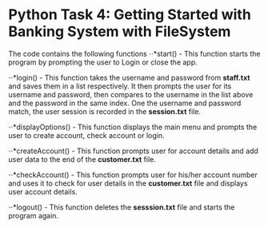 # Python Task 4: Getting Started with Banking System with FileSystem

The code contains the following functions
⋅⋅*start() - This function starts the program by prompting the user to Login or close the app.

⋅⋅*login() - This function takes the username and password from **staff.txt** and saves them in a list respectively. It then prompts the user for its username and password, then compares to the username in the list above and the password in the same index. One the username and password match, the user session is recorded in the **session.txt** file.

⋅⋅*displayOptions() - This function displays the main menu and prompts the user to create account, check account or login.

⋅⋅*createAccount() - This function prompts user for account details and add user data to the end of the **customer.txt** file.

⋅⋅*checkAccount() - This function prompts user for his/her account number and uses it to check for user details in the **customer.txt** file and displays user account details.

⋅⋅*logout() - This function deletes the **sesssion.txt** file and starts the program again. 
